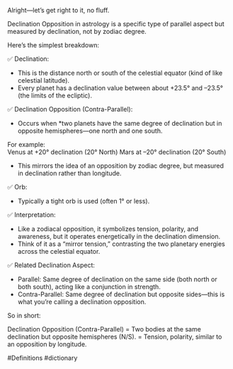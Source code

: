 Alright—let’s get right to it, no fluff.

Declination Opposition in astrology is a specific type of parallel aspect but measured by declination, not by zodiac degree.

Here’s the simplest breakdown:

✅ Declination:
- This is the distance north or south of the celestial equator (kind of like celestial latitude).
- Every planet has a declination value between about +23.5° and –23.5° (the limits of the ecliptic).  

✅ Declination Opposition (Contra-Parallel):
- Occurs when *two planets have the same degree of declination but in opposite hemispheres—one north and one south.

For example:  
  Venus at +20° declination (20° North)
  Mars at –20° declination (20° South)

- This mirrors the idea of an opposition by zodiac degree, but measured in declination rather than longitude.

✅ Orb:
- Typically a tight orb is used (often 1° or less).

✅ Interpretation:
- Like a zodiacal opposition, it symbolizes tension, polarity, and awareness, but it operates energetically in the declination dimension.
- Think of it as a “mirror tension,” contrasting the two planetary energies across the celestial equator.

✅ Related Declination Aspect:
- Parallel: Same degree of declination on the same side (both north or both south), acting like a conjunction in strength.
- Contra-Parallel: Same degree of declination but opposite sides—this is what you’re calling a declination opposition.

So in short:

Declination Opposition (Contra-Parallel)
= Two bodies at the same declination but opposite hemispheres (N/S).
= Tension, polarity, similar to an opposition by longitude.

#Definitions #dictionary 